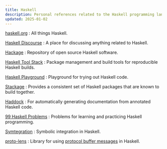 ```yaml
---
title: Haskell
description: Personal references related to the Haskell programming language.
updated: 2025-01-02
---
```


[haskell.org](https://haskell.org/)
:   All things Haskell.

[Haskell Discourse](https://discourse.haskell.org/)
:   A place for discussing anything related to Haskell.

[Hackage](https://hackage.haskell.org/)
:   Repository of open source Haskell software.

[Haskell Tool Stack](https://docs.haskellstack.org/)
:   Package management and build tools for reproducible Haskell builds.

[Haskell Playground](https://play.haskell.org/)
:   Playground for trying out Haskell code.

[Stackage](https://www.stackage.org/)
:   Provides a consistent set of Haskell packages that are known to build together.

[Haddock](https://haskell-haddock.readthedocs.io/)
:   For automatically generating documentation from annotated Haskell code.

[99 Haskell Problems](https://ninetynine.haskell.chungyc.org/)
:   Problems for learning and practicing Haskell programming.

[Symtegration](https://github.com/chungyc/symtegration)
:   Symbolic integration in Haskell.

[proto-lens](https://github.com/google/proto-lens)
:   Library for using [protocol buffer messages](https://protobuf.dev/) in Haskell.
